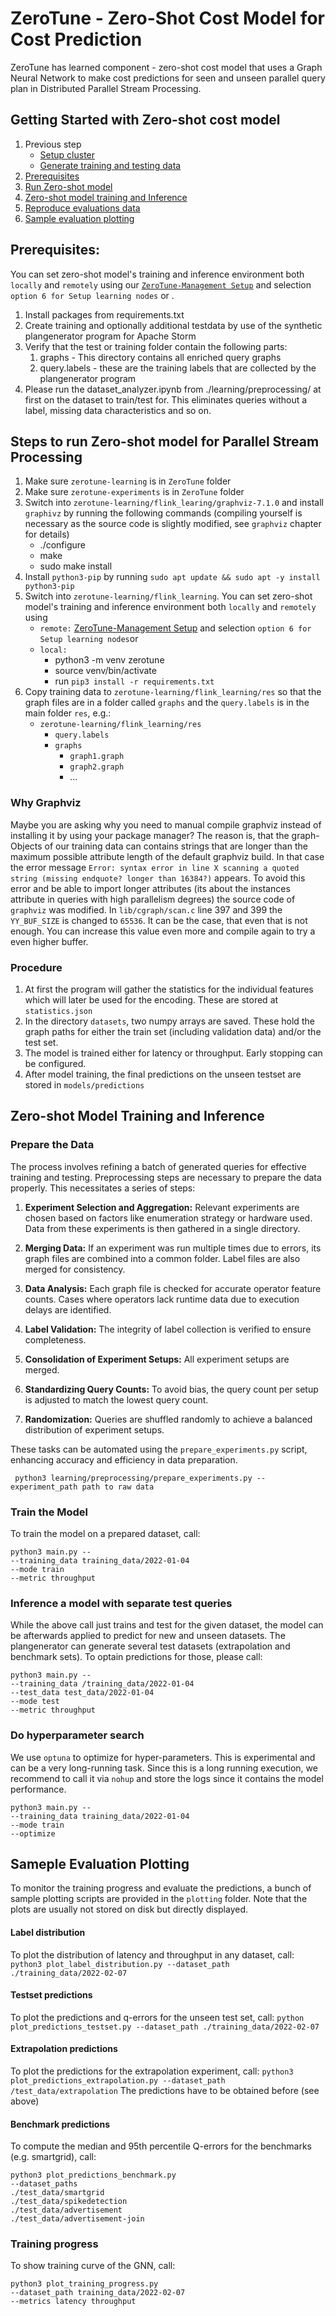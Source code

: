 <h1> ZeroTune - Zero-Shot Cost Model for Cost Prediction </h1>

ZeroTune has learned component - zero-shot cost model that uses a Graph Neural Network to make cost predictions for seen and unseen parallel query plan in Distributed Parallel Stream Processing.

## Getting Started with Zero-shot cost model

1. Previous step
   -  [Setup cluster](https://github.com/zerotune/ZeroTune/tree/main/zerotune-management)
   - [Generate training and testing data](https://github.com/zerotune/ZeroTune/tree/main/zerotune-plan-generation)
1. [Prerequisites](#prerequisites)
1. [Run Zero-shot model](#runZeroShotModel)
1. [Zero-shot model training and Inference](#zeroshotmodel)
1. [Reproduce evaluations data](#reproduceEvaluationData)
1. [Sample evaluation plotting](#plotting)

## Prerequisites:<a name="prerequisites"></a>
You can set zero-shot model's training and inference environment both `locally` and `remotely` using our [`ZeroTune-Management Setup`](https://github.com/zerotune/ZeroTune/tree/main/zerotune-management) and selection `option 6 for Setup learning nodes` or .
1. Install packages from requirements.txt
2. Create training and optionally additional testdata by use of the synthetic plangenerator program for Apache Storm
3. Verify that the test or training folder contain the following parts:
   1. graphs - This directory contains all enriched query graphs
   2. query.labels - these are the training labels that are collected by the plangenerator program
4. Please run the dataset_analyzer.ipynb from ./learning/preprocessing/ at first on the dataset to train/test for. This eliminates queries without a label, missing data characteristics and so on.

## Steps to run Zero-shot model for Parallel Stream Processing<a name="runZeroShotModel"></a>
1. Make sure `zerotune-learning` is in `ZeroTune` folder
1. Make sure `zerotune-experiments` is in `ZeroTune` folder
1. Switch into `zerotune-learning/flink_learing/graphviz-7.1.0` and install `graphivz` by running the following commands (compiling yourself is necessary as the source code is slightly modified, see `graphviz` chapter for details)
   - ./configure
   - make
   - sudo make install
1. Install `python3-pip` by running `sudo apt update && sudo apt -y install python3-pip`
1. Switch into `zerotune-learning/flink_learning`. You can set zero-shot model's training and inference environment both `locally` and `remotely` using 
   - `remote:` [ZeroTune-Management Setup](https://github.com/zerotune/ZeroTune/tree/main/zerotune-management) and selection `option 6 for Setup learning nodes`or 
   - `local:` 
      - python3 -m venv zerotune
      - source venv/bin/activate
      - run `pip3 install -r requirements.txt`
1. Copy training data to `zerotune-learning/flink_learning/res` so that the graph files are in a folder called `graphs` and the `query.labels` is in the main folder `res`, e.g.:
   - `zerotune-learning/flink_learning/res`
      - `query.labels`
      - `graphs`
         - `graph1.graph`
         - `graph2.graph`
         - ...

### Why Graphviz
Maybe you are asking why you need to manual compile graphviz instead of installing it by using your package manager? The reason is, that the graph-Objects of our training data can contains strings that are longer than the maximum possible attribute length of the default graphviz build. In that case the error message `Error: syntax error in line X scanning a quoted string (missing endquote? longer than 16384?)` appears. 
To avoid this error and be able to import longer attributes (its about the instances attribute in queries with high parallelism degrees) the source code of `graphviz` was modified. In `lib/cgraph/scan.c` line 397 and 399 the `YY_BUF_SIZE` is changed to `65536`. It can be the case, that even that is not enough. You can increase this value even more and compile again to try a even higher buffer.

### Procedure

1. At first the program will gather the statistics for the individual features which will later be used for the encoding. These are stored at `statistics.json`
2. In the directory `datasets`, two numpy arrays are saved. These hold the graph paths for either the train set (including validation data) and/or the test set.
3. The model is trained either for latency or throughput. Early stopping can be configured.
4. After model training, the final predictions on the unseen testset are stored in `models/predictions`

## Zero-shot Model Training and Inference<a name="zeroshotmodel"></a>

###  Prepare the Data

The process involves refining a batch of generated queries for effective training and testing. Preprocessing steps are necessary to prepare the data properly. This necessitates a series of steps:

1. **Experiment Selection and Aggregation:** Relevant experiments are chosen based on factors like enumeration strategy or hardware used. Data from these experiments is then gathered in a single directory.

1. **Merging Data:** If an experiment was run multiple times due to errors, its graph files are combined into a common folder. Label files are also merged for consistency.

1. **Data Analysis:** Each graph file is checked for accurate operator feature counts. Cases where operators lack runtime data due to execution delays are identified.

1. **Label Validation:** The integrity of label collection is verified to ensure completeness.

1. **Consolidation of Experiment Setups:** All experiment setups are merged.

1. **Standardizing Query Counts:** To avoid bias, the query count per setup is adjusted to match the lowest query count.

1. **Randomization:** Queries are shuffled randomly to achieve a balanced distribution of experiment setups.

These tasks can be automated using the `prepare_experiments.py` script, enhancing accuracy and efficiency in data preparation.

```
 python3 learning/preprocessing/prepare_experiments.py --experiment_path path to raw data
```

### Train the Model
To train the model on a prepared dataset, call:
		
```
python3 main.py --
--training_data training_data/2022-01-04
--mode train
--metric throughput
```
### Inference a model with separate test queries
While the above call just trains and test for the given dataset, the model can be afterwards applied to predict for new and unseen datasets. The plangenerator can generate several test datasets (extrapolation and benchmark sets). To optain predictions for those, please call:
```
python3 main.py --
--training_data /training_data/2022-01-04
--test_data test_data/2022-01-04
--mode test
--metric throughput
```

### Do hyperparameter search
We use `optuna` to optimize for hyper-parameters. This is experimental and can be a very long-running task.
Since this is a long running execution, we recommend to call it via `nohup` and store the logs since it
contains the model performance.
```
python3 main.py --
--training_data training_data/2022-01-04
--mode train
--optimize
```

## Sameple Evaluation Plotting<a name="plotting"></a>
To monitor the training progress and evaluate the predictions,
a bunch of sample plotting scripts are provided in the `plotting` folder.
Note that the plots are usually not stored on disk but directly displayed.

#### Label distribution
To plot the distribution of latency and throughput in any dataset, call:
`python3 plot_label_distribution.py --dataset_path ./training_data/2022-02-07`

#### Testset predictions
To plot the predictions and q-errors for the unseen test set, call:
```python plot_predictions_testset.py --dataset_path ./training_data/2022-02-07```

#### Extrapolation predictions
To plot the predictions for the extrapolation experiment, call:
```python3 plot_predictions_extrapolation.py --dataset_path /test_data/extrapolation```
The predictions have to be obtained before (see above)

#### Benchmark predictions
To compute the median and 95th percentile Q-errors for the benchmarks (e.g. smartgrid), call:
```
python3 plot_predictions_benchmark.py
--dataset_paths 
./test_data/smartgrid 
./test_data/spikedetection 
./test_data/advertisement
./test_data/advertisement-join
```

### Training progress
To show training curve of the GNN, call:
```
python3 plot_training_progress.py 
--dataset_path training_data/2022-02-07 
--metrics latency throughput
```